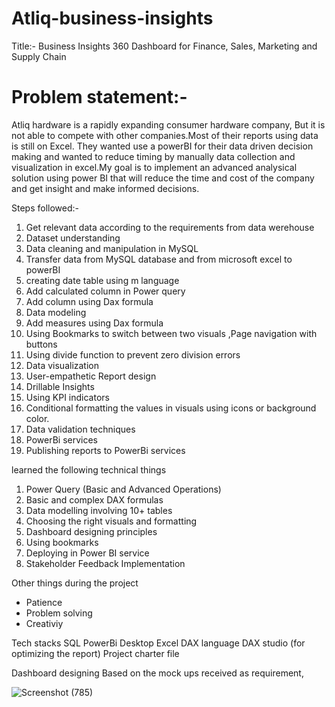 # Atliq-business-insights

Title:- Business Insights 360 Dashboard for Finance, Sales, Marketing and Supply Chain

# Problem statement:-
Atliq hardware is a rapidly expanding consumer hardware company, But it is not able to compete with other companies.Most of their reports using data is still on Excel.
They wanted use a powerBI for their data driven decision making and wanted to reduce timing by manually data collection and visualization in excel.My goal is to implement an advanced analysical solution using power BI that will reduce the time and cost of the company and get insight and make informed decisions.

Steps followed:-
1. Get relevant data according to the requirements from data werehouse
2. Dataset understanding
3. Data cleaning and manipulation in MySQL
4. Transfer data from MySQL database and from microsoft excel to powerBI
5. creating date table using m language
6. Add calculated column in Power query
7. Add column using Dax formula
8. Data modeling
9. Add measures using Dax formula
10. Using Bookmarks to switch between two visuals ,Page navigation with buttons
11. Using divide function to prevent zero division errors
12. Data visualization
13. User-empathetic Report design
14. Drillable Insights
15. Using KPI indicators
16. Conditional formatting the values in visuals using icons or background color.
17. Data validation techniques
18. PowerBi services
19. Publishing reports to PowerBi services

 learned the following technical things

1. Power Query (Basic and Advanced Operations) 
2. Basic and complex DAX formulas
3. Data modelling involving 10+ tables
4. Choosing the right visuals and formatting
5. Dashboard designing principles
6. Using bookmarks
7. Deploying in Power BI service
8. Stakeholder Feedback Implementation

 Other things during the project
 - Patience
 - Problem solving
 - Creativiy

Tech stacks
SQL
PowerBi Desktop
Excel
DAX language
DAX studio (for optimizing the report)
Project charter file

Dashboard designing
Based on the mock ups received as requirement,

![Screenshot (785)](https://github.com/hardikabhalala/Atliq-business-insights/assets/139356154/4635e23c-c266-4730-8275-246e98f4f1f9)

